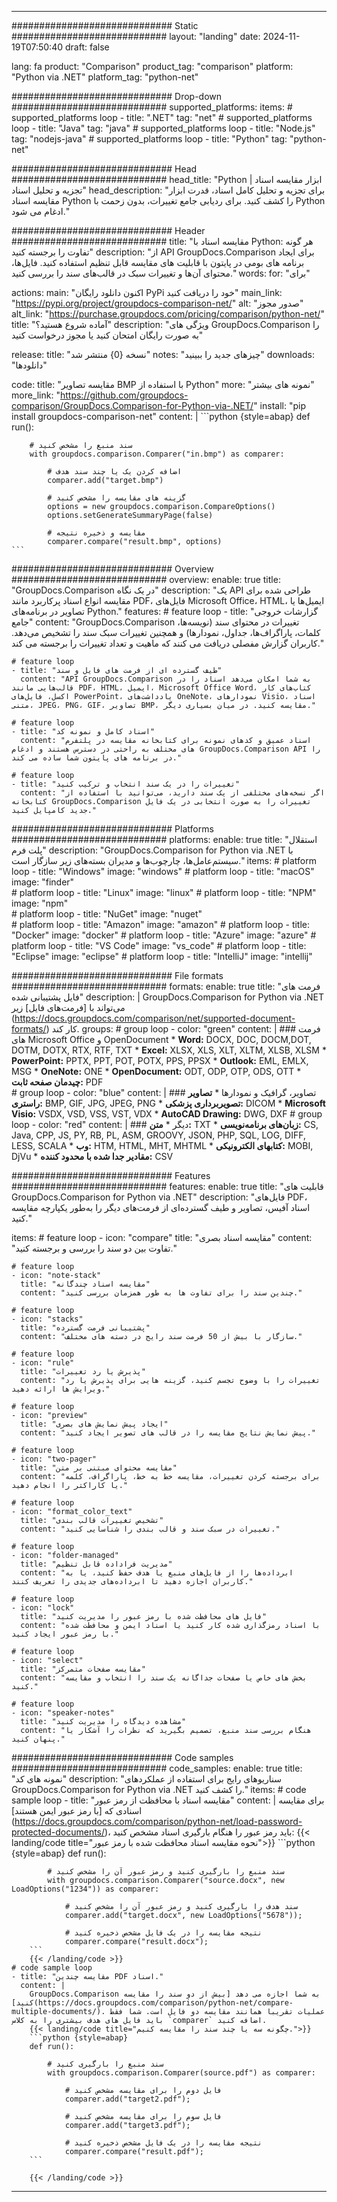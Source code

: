 
---
############################# Static ############################
layout: "landing"
date: 2024-11-19T07:50:40
draft: false

lang: fa
product: "Comparison"
product_tag: "comparison"
platform: "Python via .NET"
platform_tag: "python-net"

############################# Drop-down ############################
supported_platforms:
  items:
    # supported_platforms loop
    - title: ".NET"
      tag: "net"
    # supported_platforms loop
    - title: "Java"
      tag: "java"
    # supported_platforms loop
    - title: "Node.js"
      tag: "nodejs-java"
    # supported_platforms loop
    - title: "Python"
      tag: "python-net"

############################# Head ############################
head_title: "Python ابزار مقایسه اسناد | تجزیه و تحلیل اسناد"
head_description: "برای تجزیه و تحلیل کامل اسناد، قدرت ابزار مقایسه اسناد Python را کشف کنید. برای ردیابی جامع تغییرات، بدون زحمت با Python ادغام می شود."

############################# Header ############################
title: "مقایسه اسناد با Python: هر گونه تفاوت را برجسته کنید"
description: "از API GroupDocs.Comparison برای ایجاد برنامه های بومی در پایتون با قابلیت های مقایسه قابل تنظیم استفاده کنید. فایل‌ها، محتوای آن‌ها و تغییرات سبک در قالب‌های سند را بررسی کنید."
words:
  for: "برای"

actions:
  main: "اکنون دانلود رایگان PyPi خود را دریافت کنید"
  main_link: "https://pypi.org/project/groupdocs-comparison-net/"
  alt: "صدور مجوز"
  alt_link: "https://purchase.groupdocs.com/pricing/comparison/python-net/"
  title: "آماده شروع هستید؟"
  description: "ویژگی های GroupDocs.Comparison را به صورت رایگان امتحان کنید یا مجوز درخواست کنید"

release:
  title: "نسخه {0} منتشر شد"
  notes: "چیزهای جدید را ببینید"
  downloads: "دانلودها"

code:
  title: "مقایسه تصاویر BMP با استفاده از Python"
  more: "نمونه های بیشتر"
  more_link: "https://github.com/groupdocs-comparison/GroupDocs.Comparison-for-Python-via-.NET/"
  install: "pip install groupdocs-comparison-net"
  content: |
    ```python {style=abap}
    def run():

        # سند منبع را مشخص کنید
        with groupdocs.comparison.Comparer("in.bmp") as comparer:

            # اضافه کردن یک یا چند سند هدف
            comparer.add("target.bmp")

            # گزینه های مقایسه را مشخص کنید
            options = new groupdocs.comparison.CompareOptions()
            options.setGenerateSummaryPage(false)

            # مقایسه و ذخیره نتیجه
            comparer.compare("result.bmp", options)
    ```

############################# Overview ############################
overview:
  enable: true
  title: "GroupDocs.Comparison در یک نگاه"
  description: "یک API طراحی شده برای مقایسه انواع اسناد پرکاربرد مانند PDF، فایل‌های Microsoft Office، HTML، ایمیل‌ها یا تصاویر در برنامه‌های Python."
  features:
    # feature loop
    - title: "گزارشات خروجی جامع"
      content: "GroupDocs.Comparison تغییرات در محتوای سند (نویسه‌ها، کلمات، پاراگراف‌ها، جداول، نمودارها) و همچنین تغییرات سبک سند را تشخیص می‌دهد. کاربران گزارش مفصلی دریافت می کنند که ماهیت و تعداد تغییرات را برجسته می کند."

    # feature loop
    - title: "طیف گسترده ای از فرمت های فایل و سند"
      content: "API GroupDocs.Comparison به شما امکان می‌دهد اسناد را در قالب‌هایی مانند PDF، HTML، ایمیل، Microsoft Office Word، کتاب‌های کار اکسل، فایل‌های PowerPoint، یادداشت‌های OneNote، نمودارهای Visio، اسناد متنی، JPEG، PNG، GIF، تصاویر BMP، مقایسه کنید. در میان بسیاری دیگر."

    # feature loop
    - title: "اسناد کامل و نمونه کد"
      content: "اسناد عمیق و کدهای نمونه برای کتابخانه مقایسه در پلتفرم های مختلف به راحتی در دسترس هستند و ادغام GroupDocs.Comparison API را در برنامه های پایتون شما ساده می کند."

    # feature loop
    - title: "تغییرات را در یک سند انتخاب و ترکیب کنید"
      content: "اگر نسخه‌های مختلفی از یک سند دارید، می‌توانید با استفاده از کتابخانه GroupDocs.Comparison تغییرات را به صورت انتخابی در یک فایل جدید کامپایل کنید."

############################# Platforms ############################
platforms:
  enable: true
  title: "استقلال پلت فرم"
  description: "GroupDocs.Comparison for Python via .NET با سیستم‌عامل‌ها، چارچوب‌ها و مدیران بسته‌های زیر سازگار است."
  items:
    # platform loop
    - title: "Windows"
      image: "windows"
    # platform loop
    - title: "macOS"
      image: "finder"      
    # platform loop
    - title: "Linux"
      image: "linux"
    # platform loop
    - title: "NPM"
      image: "npm"  
    # platform loop
    - title: "NuGet"
      image: "nuget"      
    # platform loop
    - title: "Amazon"
      image: "amazon"
    # platform loop
    - title: "Docker"
      image: "docker"
    # platform loop
    - title: "Azure"
      image: "azure"
    # platform loop
    - title: "VS Code"
      image: "vs_code"
    # platform loop
    - title: "Eclipse"
      image: "eclipse"
    # platform loop
    - title: "IntelliJ"
      image: "intellij"

############################# File formats ############################
formats:
  enable: true
  title: "فرمت های فایل پشتیبانی شده"
  description: |
    GroupDocs.Comparison for Python via .NET می‌تواند با [فرمت‌های فایل] زیر (https://docs.groupdocs.com/comparison/net/supported-document-formats/) کار کند.
  groups:
    # group loop
    - color: "green"
      content: |
        ### فرمت های Microsoft Office و OpenDocument
        * **Word:** DOCX, DOC, DOCM,DOT, DOTM, DOTX, RTX, RTF, TXT
        * **Excel:** XLSX, XLS, XLT, XLTM, XLSB, XLSM
        * **PowerPoint:** PPTX, PPT, POT, POTX, PPS, PPSX
        * **Outlook:** EML, EMLX, MSG
        * **OneNote:** ONE
        * **OpenDocument:** ODT, ODP, OTP, ODS, OTT
        * **چیدمان صفحه ثابت:** PDF        
    # group loop
    - color: "blue"
      content: |
        ### تصاویر، گرافیک و نمودارها
        * **تصاویر راستری:** BMP, GIF, JPG, JPEG, PNG
        * **تصویربرداری پزشکی:** DICOM
        * **Microsoft Visio:** VSDX, VSD, VSS, VST, VDX
        * **AutoCAD Drawing:** DWG, DXF
      # group loop
    - color: "red"
      content: |
        ### دیگر
        * **متن:** TXT
        * **زبان‌های برنامه‌نویسی:** CS, Java, CPP, JS, PY, RB, PL, ASM, GROOVY, JSON, PHP, SQL, LOG, DIFF, LESS, SCALA
        * **وب:** HTM, HTML, MHT, MHTML
        * **کتابهای الکترونیکی:** MOBI, DjVu
        * **مقادیر جدا شده با محدود کننده:** CSV

############################# Features ############################
features:
  enable: true
  title: "قابلیت های GroupDocs.Comparison for Python via .NET"
  description: "فایل‌های PDF، اسناد آفیس، تصاویر و طیف گسترده‌ای از فرمت‌های دیگر را به‌طور یکپارچه مقایسه کنید."

  items:
    # feature loop
    - icon: "compare"
      title: "مقایسه اسناد بصری"
      content: "تفاوت بین دو سند را بررسی و برجسته کنید."

    # feature loop
    - icon: "note-stack"
      title: "مقایسه اسناد چندگانه"
      content: "چندین سند را برای تفاوت ها به طور همزمان بررسی کنید."

    # feature loop
    - icon: "stacks"
      title: "پشتیبانی فرمت گسترده"
      content: "سازگار با بیش از 50 فرمت سند رایج در دسته های مختلف."

    # feature loop
    - icon: "rule"
      title: "پذیرش یا رد تغییرات"
      content: "تغییرات را با وضوح تجسم کنید، گزینه هایی برای پذیرش یا رد ویرایش ها ارائه دهید."

    # feature loop
    - icon: "preview"
      title: "ایجاد پیش نمایش های بصری"
      content: "پیش نمایش نتایج مقایسه را در قالب های تصویر ایجاد کنید."

    # feature loop
    - icon: "two-pager"
      title: "مقایسه محتوای مبتنی بر متن"
      content: "برای برجسته کردن تغییرات، مقایسه خط به خط، پاراگراف، کلمه یا کاراکتر را انجام دهید."

    # feature loop
    - icon: "format_color_text"
      title: "تشخیص تغییرات قالب بندی"
      content: "تغییرات در سبک سند و قالب بندی را شناسایی کنید."

    # feature loop
    - icon: "folder-managed"
      title: "مدیریت فراداده قابل تنظیم"
      content: "ابرداده‌ها را از فایل‌های منبع یا هدف حفظ کنید، یا به کاربران اجازه دهید تا ابرداده‌های جدیدی را تعریف کنند."

    # feature loop
    - icon: "lock"
      title: "فایل های محافظت شده با رمز عبور را مدیریت کنید"
      content: "با اسناد رمزگذاری شده کار کنید یا اسناد ایمن و محافظت شده با رمز عبور ایجاد کنید."

    # feature loop
    - icon: "select"
      title: "مقایسه صفحات متمرکز"
      content: "بخش های خاص یا صفحات جداگانه یک سند را انتخاب و مقایسه کنید."

    # feature loop
    - icon: "speaker-notes"
      title: "مشاهده دیدگاه را مدیریت کنید"
      content: "هنگام بررسی سند منبع، تصمیم بگیرید که نظرات را آشکار یا پنهان کنید."

############################# Code samples ############################
code_samples:
  enable: true
  title: "نمونه های کد"
  description: "سناریوهای رایج برای استفاده از عملکردهای GroupDocs.Comparison for Python via .NET را کشف کنید."
  items:
    # code sample loop
    - title: "مقایسه اسناد با محافظت از رمز عبور"
      content: |
        برای مقایسه اسنادی که [با رمز عبور ایمن هستند] (https://docs.groupdocs.com/comparison/python-net/load-password-protected-documents/)، باید رمز عبور را هنگام بارگیری اسناد مشخص کنید:
        {{< landing/code title="نحوه مقایسه اسناد محافظت شده با رمز عبور">}}
        ```python {style=abap}
        def run():

            # سند منبع را بارگیری کنید و رمز عبور آن را مشخص کنید
            with groupdocs.comparison.Comparer("source.docx", new LoadOptions("1234")) as comparer:

                # سند هدف را بارگیری کنید و رمز عبور آن را مشخص کنید
                comparer.add("target.docx", new LoadOptions("5678"));

                # نتیجه مقایسه را در یک فایل مشخص ذخیره کنید
                comparer.compare("result.docx");
        ```
        {{< /landing/code >}}
    # code sample loop
    - title: "مقایسه چندین PDF اسناد."
      content: |
        GroupDocs.Comparison به شما اجازه می دهد [بیش از دو سند را مقایسه کنید](https://docs.groupdocs.com/comparison/python-net/compare-multiple-documents/). عملیات تقریبا همانند مقایسه دو فایل است. شما فقط باید فایل های هدف بیشتری را به کلاس `comparer` اضافه کنید.
        {{< landing/code title="چگونه سه یا چند سند را مقایسه کنیم.">}}
        ```python {style=abap}
        def run():

            # سند منبع را بارگیری کنید
            with groupdocs.comparison.Comparer(source.pdf") as comparer:

                # فایل دوم را برای مقایسه مشخص کنید
                comparer.add("target2.pdf");

                # فایل سوم را برای مقایسه مشخص کنید
                comparer.add("target3.pdf");

                # نتیجه مقایسه را در یک فایل مشخص ذخیره کنید
                comparer.compare("result.pdf");
        ```

        {{< /landing/code >}}

---